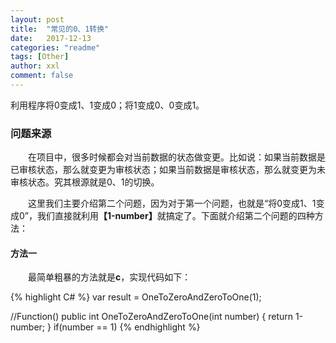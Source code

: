 ```yaml
---
layout: post
title:  "常见的0、1转换"
date:   2017-12-13
categories: "readme"
tags: [Other]
author: xxl
comment: false
---
```

利用程序将0变成1、1变成0；将1变成0、0变成1。

### 问题来源
<p style="text-indent: 2em">在项目中，很多时候都会对当前数据的状态做变更。比如说：如果当前数据是已审核状态，那么就变更为审核状态；如果当前数据是审核状态，那么就变更为未审核状态。究其根源就是0、1的切换。</p>
<p style="text-indent: 2em">这里我们主要介绍第二个问题，因为对于第一个问题，也就是“将0变成1、1变成0”，我们直接就利用<span style="font-weight:bold">【1-number】</span>就搞定了。下面就介绍第二个问题的四种方法：</p>

#### 方法一
<p style="text-indent: 2em">最简单粗暴的方法就是<span style="font-weight:bold">c</span>，实现代码如下：</p>
{% highlight C# %}
var result = OneToZeroAndZeroToOne(1);

//Function()
public int OneToZeroAndZeroToOne(int number)
{
  return 1-number;
}
if(number == 1) 
{% endhighlight %}
